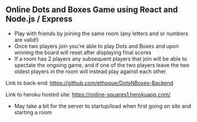 ## Online Dots and Boxes Game using React and Node.js / Express ##

* Play with friends by joining the same room (any letters and or numbers are valid!)
* Once two players join you're able to play Dots and Boxes and upon winning the board will reset after displaying final scores
* If a room has 2 players any subsequent players that join will be able to spectate the ongoing game, and if one of the two players leave the two oldest players in the room will instead play against each other.

Link to back-end: https://github.com/ethoque/DotsNBoxes-Backend

Link to heroku hosted site: https://online-squares1.herokuapp.com/
 * May take a bit for the server to startup/load when first going on site and starting a room
